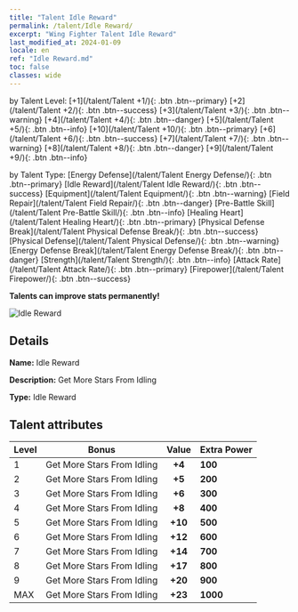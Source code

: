 ```yaml
---
title: "Talent Idle Reward"
permalink: /talent/Idle Reward/
excerpt: "Wing Fighter Talent Idle Reward"
last_modified_at: 2024-01-09
locale: en
ref: "Idle Reward.md"
toc: false
classes: wide
---
```




  by Talent Level:  [+1](/talent/Talent +1/){: .btn .btn--primary}   [+2](/talent/Talent +2/){: .btn .btn--success}   [+3](/talent/Talent +3/){: .btn .btn--warning}   [+4](/talent/Talent +4/){: .btn .btn--danger}   [+5](/talent/Talent +5/){: .btn .btn--info}   [+10](/talent/Talent +10/){: .btn .btn--primary}   [+6](/talent/Talent +6/){: .btn .btn--success}   [+7](/talent/Talent +7/){: .btn .btn--warning}   [+8](/talent/Talent +8/){: .btn .btn--danger}   [+9](/talent/Talent +9/){: .btn .btn--info} 

  by Talent Type:  [Energy Defense](/talent/Talent Energy Defense/){: .btn .btn--primary}   [Idle Reward](/talent/Talent Idle Reward/){: .btn .btn--success}   [Equipment](/talent/Talent Equipment/){: .btn .btn--warning}   [Field Repair](/talent/Talent Field Repair/){: .btn .btn--danger}   [Pre-Battle Skill](/talent/Talent Pre-Battle Skill/){: .btn .btn--info}   [Healing Heart](/talent/Talent Healing Heart/){: .btn .btn--primary}   [Physical Defense Break](/talent/Talent Physical Defense Break/){: .btn .btn--success}   [Physical Defense](/talent/Talent Physical Defense/){: .btn .btn--warning}   [Energy Defense Break](/talent/Talent Energy Defense Break/){: .btn .btn--danger}   [Strength](/talent/Talent Strength/){: .btn .btn--info}   [Attack Rate](/talent/Talent Attack Rate/){: .btn .btn--primary}   [Firepower](/talent/Talent Firepower/){: .btn .btn--success} 

  **Talents can improve stats permanently!**

 ![Idle Reward](/images/talent/Talent_6.png)

## Details

 **Name:** Idle Reward 

 **Description:** Get More Stars From Idling 

 **Type:** Idle Reward 

## Talent attributes

  |  Level |     Bonus     |   Value   | Extra Power |
  |:-------|:-------------:|:---------:|:---------|
  | 1  | Get More Stars From Idling  | **+4**  | **100** |
  | 2  | Get More Stars From Idling  | **+5**  | **200** |
  | 3  | Get More Stars From Idling  | **+6**  | **300** |
  | 4  | Get More Stars From Idling  | **+8**  | **400** |
  | 5  | Get More Stars From Idling  | **+10**  | **500** |
  | 6  | Get More Stars From Idling  | **+12**  | **600** |
  | 7  | Get More Stars From Idling  | **+14**  | **700** |
  | 8  | Get More Stars From Idling  | **+17**  | **800** |
  | 9  | Get More Stars From Idling  | **+20**  | **900** |
  | MAX  | Get More Stars From Idling  | **+23**  | **1000** |

